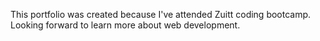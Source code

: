 This portfolio was created because I've attended Zuitt coding bootcamp. Looking forward to learn more about web development.
